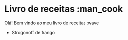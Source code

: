 # Livro de receitas :man_cook

Olá! Bem vindo ao meu livro de receitas :wave
 - Strogonoff de frango
 

